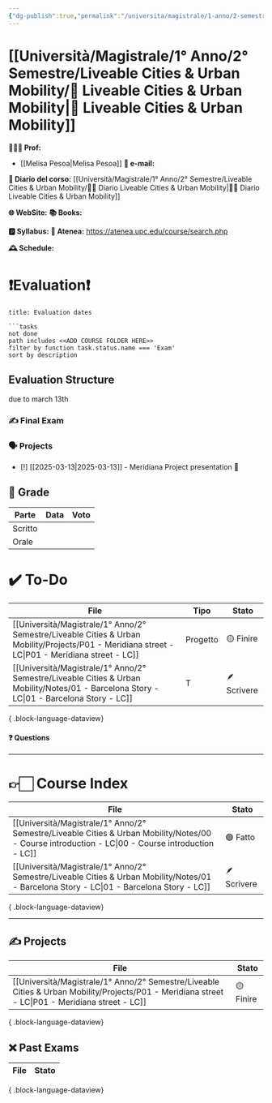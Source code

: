 ```yaml
---
{"dg-publish":true,"permalink":"/universita/magistrale/1-anno/2-semestre/liveable-cities-and-urban-mobility/liveable-cities-and-urban-mobility/","tags":["UNI"]}
---
```



# [[Università/Magistrale/1° Anno/2° Semestre/Liveable Cities & Urban Mobility/🌿 Liveable Cities & Urban Mobility\|🌿 Liveable Cities & Urban Mobility]]


**🧑🏻‍🏫 Prof:** 
- [[Melisa Pesoa\|Melisa Pesoa]]
**📧 e-mail:** 

**📔 Diario del corso:** [[Università/Magistrale/1° Anno/2° Semestre/Liveable Cities & Urban Mobility/🌿📔 Diario Liveable Cities & Urban Mobility\|🌿📔 Diario Liveable Cities & Urban Mobility]]

**🌐 WebSite:** 
**📚 Books:** 

**🅿️ Syllabus:** 
**🔑 Atenea:** https://atenea.upc.edu/course/search.php

**🕰 Schedule:**


# ❗️Evaluation❗️

```ad-attention
title: Evaluation dates

```tasks
not done
path includes <<ADD COURSE FOLDER HERE>>
filter by function task.status.name === 'Exam'
sort by description

```

## Evaluation Structure

due to march 13th
### ✍️ Final Exam


### 🗣 Projects 

- [!] [[2025-03-13\|2025-03-13]] - Meridiana Project presentation 🔼 


## 💯 Grade

| Parte       | Data           | Voto |
| ----------- | -------------- | ---- |
| Scritto |  |  |
| Orale       |  |     |


# ✔️ To-Do

| File                                                                                                                                                | Tipo     | Stato       |
| --------------------------------------------------------------------------------------------------------------------------------------------------- | -------- | ----------- |
| [[Università/Magistrale/1° Anno/2° Semestre/Liveable Cities & Urban Mobility/Projects/P01 - Meridiana street - LC\|P01 - Meridiana street - LC]] | Progetto | 🟡 Finire   |
| [[Università/Magistrale/1° Anno/2° Semestre/Liveable Cities & Urban Mobility/Notes/01 - Barcelona Story - LC\|01 - Barcelona Story - LC]]        | T        | 🪶 Scrivere |

{ .block-language-dataview}

#### ❓ Questions

___

# 👉🏻 Course Index


| File                                                                                                                                                 | Stato       |
| ---------------------------------------------------------------------------------------------------------------------------------------------------- | ----------- |
| [[Università/Magistrale/1° Anno/2° Semestre/Liveable Cities & Urban Mobility/Notes/00 - Course introduction - LC\|00 - Course introduction - LC]] | 🟢 Fatto    |
| [[Università/Magistrale/1° Anno/2° Semestre/Liveable Cities & Urban Mobility/Notes/01 - Barcelona Story - LC\|01 - Barcelona Story - LC]]         | 🪶 Scrivere |

{ .block-language-dataview}


___


## ✍️ Projects

| File                                                                                                                                                | Stato     |
| --------------------------------------------------------------------------------------------------------------------------------------------------- | --------- |
| [[Università/Magistrale/1° Anno/2° Semestre/Liveable Cities & Urban Mobility/Projects/P01 - Meridiana street - LC\|P01 - Meridiana street - LC]] | 🟡 Finire |

{ .block-language-dataview}

## ❌ Past Exams

| File | Stato |
| ---- | ----- |

{ .block-language-dataview}




